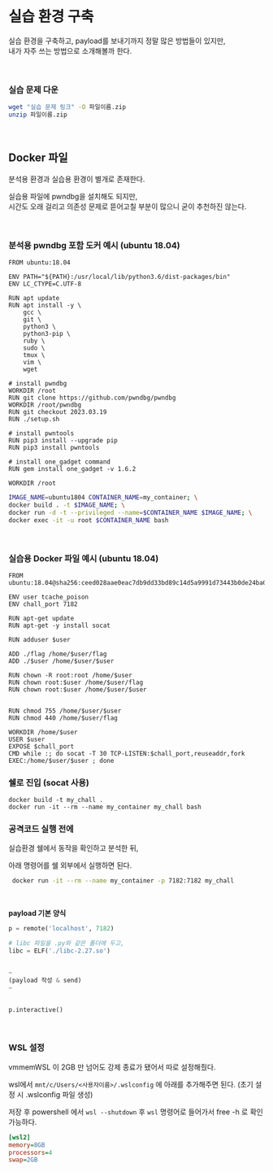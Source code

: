 # 실습 환경 구축  

실습 환경을 구축하고, payload를 보내기까지 정말 많은 방법들이 있지만,  
내가 자주 쓰는 방법으로 소개해볼까 한다.  

<br>

### 실습 문제 다운  

```bash
wget "실습 문제 링크" -O 파일이름.zip
unzip 파일이름.zip
```

<br>

## Docker 파일  

분석용 환경과 실습용 환경이 별개로 존재한다.   

실습용 파일에 pwndbg을 설치해도 되지만,  
시간도 오래 걸리고 의존성 문제로 뜯어고칠 부분이 많으니 굳이 추천하진 않는다.   

<br>

### 분석용 pwndbg 포함 도커 예시 (ubuntu 18.04)   

```Docker
FROM ubuntu:18.04

ENV PATH="${PATH}:/usr/local/lib/python3.6/dist-packages/bin"
ENV LC_CTYPE=C.UTF-8

RUN apt update
RUN apt install -y \
    gcc \
    git \
    python3 \
    python3-pip \
    ruby \
    sudo \
    tmux \
    vim \
    wget

# install pwndbg
WORKDIR /root
RUN git clone https://github.com/pwndbg/pwndbg
WORKDIR /root/pwndbg
RUN git checkout 2023.03.19
RUN ./setup.sh

# install pwntools
RUN pip3 install --upgrade pip
RUN pip3 install pwntools

# install one_gadget command
RUN gem install one_gadget -v 1.6.2

WORKDIR /root
```

```bash
IMAGE_NAME=ubuntu1804 CONTAINER_NAME=my_container; \
docker build . -t $IMAGE_NAME; \
docker run -d -t --privileged --name=$CONTAINER_NAME $IMAGE_NAME; \
docker exec -it -u root $CONTAINER_NAME bash
```

<br>

### 실습용 Docker 파일 예시 (ubuntu 18.04)  

```Docker
FROM ubuntu:18.04@sha256:ceed028aae0eac7db9dd33bd89c14d5a9991d73443b0de24ba0db250f47491d2

ENV user tcache_poison
ENV chall_port 7182

RUN apt-get update
RUN apt-get -y install socat

RUN adduser $user

ADD ./flag /home/$user/flag
ADD ./$user /home/$user/$user

RUN chown -R root:root /home/$user
RUN chown root:$user /home/$user/flag
RUN chown root:$user /home/$user/$user


RUN chmod 755 /home/$user/$user
RUN chmod 440 /home/$user/flag

WORKDIR /home/$user
USER $user
EXPOSE $chall_port
CMD while :; do socat -T 30 TCP-LISTEN:$chall_port,reuseaddr,fork EXEC:/home/$user/$user ; done
```
  
### 쉘로 진입 (socat 사용)  

```
docker build -t my_chall .
docker run -it --rm --name my_container my_chall bash
```

### 공격코드 실행 전에   

실습환경 쉘에서 동작을 확인하고 분석한 뒤,  

아래 명령어를 쉘 외부에서 실행하면 된다.    

```bash
 docker run -it --rm --name my_container -p 7182:7182 my_chall
```

<br>

**payload 기본 양식**

```python
p = remote('localhost', 7182)

# libc 파일을 .py와 같은 폴더에 두고, 
libc = ELF('./libc-2.27.so')


~
(payload 작성 & send)
~


p.interactive()

```

<br>

### WSL 설정   

vmmemWSL 이 2GB 만 넘어도 강제 종료가 됐어서 따로 설정해줬다.   

wsl에서 `mnt/c/Users/<사용자이름>/.wslconfig` 에 아래를 추가해주면 된다. (초기 설정 시 .wslconfig 파일 생성)

저장 후 powershell 에서 `wsl --shutdown` 후 `wsl` 명령어로 들어가서 free -h 로 확인 가능하다.  



```ini
[wsl2]
memory=8GB
processors=4
swap=2GB
```
